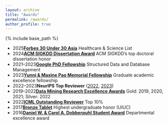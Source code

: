 ```yaml
---
layout: archive
title: "Awards"
permalink: /awards/
author_profile: true
---
```


{% include base_path %}  

<ul class="award-list awards-simple">
  <li class="award-item"><span class="award-year">2025</span><span class="award-main"><strong><a href="https://www.forbes.com/30-under-30/2025/asia/healthcare-science">Forbes 30 Under 30 Asia</a></strong> <span class="award-detail">Healthcare & Science List</span></span></li>
  <li class="award-item"><span class="award-year">2024</span><span class="award-main"><strong><a href="https://kdd2024.kdd.org/awards/">ACM SIGKDD Dissertation Award</a></strong> <span class="award-detail">ACM SIGKDD’s top doctoral dissertation honor</span></span></li>
  <li class="award-item"><span class="award-year">2021–2023</span><span class="award-main"><strong><a href="https://research.google/outreach/phd-fellowship/recipients/?category=2021">Google PhD Fellowship</a></strong> <span class="award-detail">Structured Data and Database Management</span></span></li>
  <li class="award-item"><span class="award-year">2023</span><span class="award-main"><strong><a href="https://cs.illinois.edu/about/awards/graduate-fellowships-awards/yunni-and-maxine-pao-memorial-fellowship">Yunni & Maxine Pao Memorial Fellowship</a></strong> <span class="award-detail">Graduate academic excellence fellowship</span></span></li>
  <li class="award-item"><span class="award-year">2022–2023</span><span class="award-main"><strong>NeurIPS Top Reviewer</strong> <span class="award-detail">(<a href="https://neurips.cc/Conferences/2022/ProgramCommittee">2022</a>, <a href="https://neurips.cc/Conferences/2023/ProgramCommittee">2023</a>)</span></span></li>
  <li class="award-item"><span class="award-year">2019–2022</span><span class="award-main"><strong><a href="http://dm1.cs.uiuc.edu/awards.html">Data Mining Research Excellence Awards</a></strong> <span class="award-detail">Gold: 2019, 2020, 2021; Silver: 2022</span></span></li>
  <li class="award-item"><span class="award-year">2022</span><span class="award-main"><strong><a href="https://icml.cc/Conferences/2022/Reviewers">ICML Outstanding Reviewer</a></strong> <span class="award-detail">Top 10% </span></span></li>
  <li class="award-item"><span class="award-year">2017</span><span class="award-main"><strong><a href="https://digital.library.illinois.edu/items/592ebe50-1be8-0136-4cfa-0050569601ca-5#?c=0&m=0&s=0&cv=0&r=0&xywh=-9302%2C0%2C24518%2C5931">Bronze Tablet</a></strong> <span class="award-detail">Highest undergraduate honor (UIUC)</span></span></li>
  <li class="award-item"><span class="award-year">2016</span><span class="award-main"><strong><a href="https://ece.illinois.edu/academics/ugrad/scholarships-and-awards/awards/dobberpuhl">Daniel W. & Carol A. Dobberpuhl Student Award</a></strong> <span class="award-detail">Departmental excellence award</span></span></li>
</ul>
